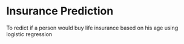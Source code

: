 # Insurance Prediction
To redict if a person would buy life insurance based on his age using logistic regression
